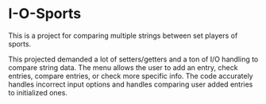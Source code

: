 # I-O-Sports
This is a project for comparing multiple strings between set players of sports.

This projected demanded a lot of setters/getters and a ton of I/O handling to compare string data.
The menu allows the user to add an entry, check entries, compare entries, or check more specific info.
The code accurately handles incorrect input options and handles comparing user added entries to initialized ones.
